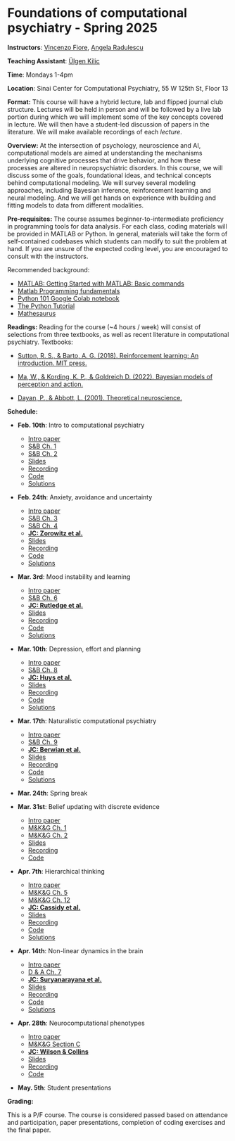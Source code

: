 # Foundations of computational psychiatry - Spring 2025

**Instructors**: [Vincenzo Fiore](https://profiles.mountsinai.org/vincenzo-guido-fiore), [Angela Radulescu](https://www.angelaradulescu.com/) 

**Teaching Assistant**: [Ülgen Kilic](https://ulgenklc.github.io/)

**Time**: Mondays 1-4pm

**Location**: Sinai Center for Computational Psychiatry, 55 W 125th St, Floor 13

**Format:** This course will have a hybrid lecture, lab and flipped journal club structure. Lectures will be held in person and will be followed by a live lab portion during which we will implement some of the key concepts covered in lecture. We will then have a student-led discussion of papers in the literature. We will make available recordings of each *lecture*.

**Overview:** At the intersection of psychology, neuroscience and AI, computational models are aimed at understanding the mechanisms underlying cognitive processes that drive behavior, and how these processes are altered in neuropsychiatric disorders. In this course, we will discuss some of the goals, foundational ideas, and technical concepts behind computational modeling. We will survey several modeling approaches, including Bayesian inference, reinforcement learning and neural modeling. And we will get hands on experience with building and fitting models to data from different modalities.  

**Pre-requisites:** The course assumes beginner-to-intermediate proficiency in programming tools for data analysis. For each class, coding materials will be provided in MATLAB or Python. In general, materials will take the form of self-contained codebases which students can modify to suit the problem at hand. If you are unsure of the expected coding level, you are encouraged to consult with the instructors.

<!-- **Final presentations:** You can find a final project overview [here](https://docs.google.com/document/d/1H4-xOtikGd7VI6lNFwLRX4aTh_qYvJj_VUFl3lsmm50/edit).  -->

Recommended background: 

+ [MATLAB: Getting Started with MATLAB: Basic commands](https://www.mathworks.com/help/releases/R2017a/matlab/getting-started-with-matlab.html)
+ [Matlab Programming fundamentals](https://www.mathworks.com/help/pdf_doc/matlab/matlab_prog.pdf) 
+ [Python 101 Google Colab notebook](https://colab.research.google.com/drive/1RgQqcpMyfU8FOZDgIARLqhvpKaefUMnO?usp=sharing)
+ [The Python Tutorial](https://docs.python.org/3/tutorial/index.html)
+ [Mathesaurus](http://mathesaurus.sourceforge.net/)

**Readings:** Reading for the course (~4 hours / week) will consist of selections from three textbooks, as well as recent literature in computational psychiatry. Textbooks: 

+ [Sutton, R. S., & Barto, A. G. (2018). Reinforcement learning: An introduction. MIT press.](http://incompleteideas.net/book/the-book-2nd.html)

+ [Ma, W., & Kording, K. P., & Goldreich D. (2022). Bayesian models of perception and action.](https://www.cns.nyu.edu/malab/bayesianbook.html) 

+ [Dayan, P., & Abbott, L. (2001). Theoretical neuroscience.](https://boulderschool.yale.edu/sites/default/files/files/DayanAbbott.pdf) 

**Schedule:**

* **Feb. 10th**: Intro to computational psychiatry 
    - [Intro paper](https://pubmed.ncbi.nlm.nih.gov/31017638/)
    - [S&B Ch. 1](https://www.dropbox.com/s/c5bj6odbm0g3i0g/RLbook2020-Chapter%201.pdf?dl=0)
    - [S&B Ch. 2](https://www.dropbox.com/s/w1v1gey5r796qwh/RLbook2020-Chapter%202.pdf?dl=0)
    - [Slides](https://www.dropbox.com/scl/fi/14zbz5gtfz2njv5pxisbw/Lecture-1.pdf?rlkey=xoagfsst3t4j3insz2w8xxavk&dl=0)
    - [Recording](https://www.dropbox.com/scl/fi/sdqpval8kwoj4w9m4w8wj/Lecture-1.mp4?rlkey=1qal1e8r7j7qpu16hyiyun69y&dl=0)
    - [Code](https://colab.research.google.com/drive/16Mv1O9MBzsEElsJiPHD8wbxarwbtZf2a?usp=sharing)
    - [Solutions](https://colab.research.google.com/drive/13yQBFisQAYE3tD9BZFEnvgj_Mg_jNoWH?usp=drive_link)

* **Feb. 24th**: Anxiety, avoidance and uncertainty 
    - [Intro paper](https://lilianweng.github.io/posts/2018-02-19-rl-overview/)
    - [S&B Ch. 3](https://www.dropbox.com/s/l00l0ctmcuhj42y/RLbook2020-Chapter%203.pdf?dl=0)
    - [S&B Ch. 4](https://www.dropbox.com/s/bdp3wp63q7myucv/RLbook2020-Chapter%204.pdf?dl=0)
    - [**JC: Zorowitz et al.**](https://cpsyjournal.org/article/10.1162/CPSY_a_00026/)
    - [Slides](https://www.dropbox.com/scl/fi/t1z8gc4d1f7ov0k24vxmi/Lecture-2.pdf?rlkey=jh0gca2m43w73t3ndwbbuqpg9&dl=0)
    - [Recording](hello)
    - [Code](https://colab.research.google.com/drive/1u6XzVbdeFgR1ev6mXHvEn68czfvTea7M#scrollTo=yIHsc5_kd1yL)
    - [Solutions](hello)

+ **Mar. 3rd**: Mood instability and learning 
    - [Intro paper](https://www.princeton.edu/~yael/Publications/Niv2009.pdf)
    - [S&B Ch. 6](https://www.dropbox.com/s/p2njyivzwzaljis/RLbook2020-Chapter%206.pdf?dl=0)
    - [**JC: Rutledge et al.**](https://pubmed.ncbi.nlm.nih.gov/25092308/)
    - [Slides](https://www.dropbox.com/scl/fi/kkacfue8rw9442xcetbx4/Lecture-3.pdf?rlkey=cca9aturyeijphk2z584fh1jq&dl=0)
    - [Recording](hello)
    - [Code](hello)
    - [Solutions](hello)

+ **Mar. 10th**: Depression, effort and planning 
    - [Intro paper](https://pubmed.ncbi.nlm.nih.gov/25705929/)
    - [S&B Ch. 8](https://www.dropbox.com/scl/fi/20p0zrk5z9jo5b272dz00/RLbook2020-Chapter-8.pdf?rlkey=87qmi9sezfxtt0s4z1zrdz2z9&dl=0)
    - [**JC: Huys et al.**](https://pmc.ncbi.nlm.nih.gov/articles/PMC3297555/pdf/pcbi.1002410.pdf)
    - [Slides](hello)
    - [Recording](hello)
    - [Code](hello)
    - [Solutions](hello)

+ **Mar. 17th**: Naturalistic computational psychiatry 
    - [Intro paper](https://www.sciencedirect.com/science/article/pii/S1364661323002127)
    - [S&B Ch. 9](https://www.dropbox.com/scl/fi/svqaxubvhy9g1jnetsfkv/RLbook2020-Chapter-9.pdf?rlkey=lwu8x0phypngsh6gvoeyhnstl&dl=0)
    - [**JC: Berwian et al.**](https://jamanetwork.com/journals/jamapsychiatry/fullarticle/2761562)
    - [Slides](hello)
    - [Recording](hello)
    - [Code](hello)
    - [Solutions](hello)

+ **Mar. 24th**: Spring break 

+ **Mar. 31st**: Belief updating with discrete evidence 
    - [Intro paper](https://pmc.ncbi.nlm.nih.gov/articles/PMC8823284/)
    - [M&K&G Ch. 1](https://www.cns.nyu.edu/malab/static/files/Bayesian_models_of_perception_and_action_v3.pdf)
    - [M&K&G Ch. 2](https://www.cns.nyu.edu/malab/static/files/Bayesian_models_of_perception_and_action_v3.pdf)
    - [Slides](hello)
    - [Recording](hello)
    - [Code](hello)

+ **Apr. 7th**: Hierarchical thinking 
    - [Intro paper](https://www.frontiersin.org/journals/computational-neuroscience/articles/10.3389/fncom.2014.00131/full)
    - [M&K&G Ch. 5](https://www.cns.nyu.edu/malab/static/files/Bayesian_models_of_perception_and_action_v3.pdf)
    - [M&K&G Ch. 12](https://www.cns.nyu.edu/malab/static/files/Bayesian_models_of_perception_and_action_v3.pdf)
    - [**JC: Cassidy et al.**](https://www.cell.com/action/showPdf?pii=S0960-9822%2818%2930004-6)
    - [Slides](hello)
    - [Recording](hello)
    - [Code](hello)
    - [Solutions](hello)

+ **Apr. 14th**: Non-linear dynamics in the brain 
    - [Intro paper](https://pmc.ncbi.nlm.nih.gov/articles/PMC2691385/)
    - [D & A Ch. 7](https://boulderschool.yale.edu/sites/default/files/files/DayanAbbott.pdf)
    - [**JC: Suryanarayana et al.**](https://www.sciencedirect.com/science/article/pii/S0893608018302880)
    - [Slides](hello)
    - [Recording](hello)
    - [Code](hello)
    - [Solutions](hello)

+ **Apr. 28th**: Neurocomputational phenotypes 
    - [Intro paper](https://www.princeton.edu/~ndaw/d10.pdf)
    - [M&K&G Section C](https://boulderschool.yale.edu/sites/default/files/files/DayanAbbott.pdf)
    - [**JC: Wilson & Collins**](https://elifesciences.org/articles/49547)
    - [Slides](hello)
    - [Recording](hello)
    - [Code](hello)

+ **May. 5th**: Student presentations 

**Grading:** 

This is a P/F course. The course is considered passed based on attendance and participation, paper presentations, completion of coding exercises and the final paper. 




